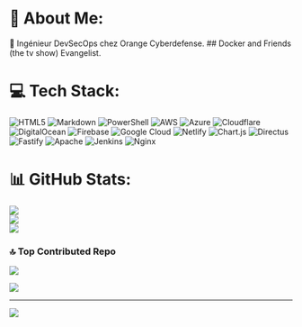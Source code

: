 
# 💫 About Me:
👋 Ingénieur DevSecOps chez Orange Cyberdefense. ## Docker and Friends (the tv show) Evangelist.


# 💻 Tech Stack:
![HTML5](https://img.shields.io/badge/html5-%23E34F26.svg?style=for-the-badge&logo=html5&logoColor=white) ![Markdown](https://img.shields.io/badge/markdown-%23000000.svg?style=for-the-badge&logo=markdown&logoColor=white) ![PowerShell](https://img.shields.io/badge/PowerShell-%235391FE.svg?style=for-the-badge&logo=powershell&logoColor=white) ![AWS](https://img.shields.io/badge/AWS-%23FF9900.svg?style=for-the-badge&logo=amazon-aws&logoColor=white) ![Azure](https://img.shields.io/badge/azure-%230072C6.svg?style=for-the-badge&logo=microsoftazure&logoColor=white) ![Cloudflare](https://img.shields.io/badge/Cloudflare-F38020?style=for-the-badge&logo=Cloudflare&logoColor=white) ![DigitalOcean](https://img.shields.io/badge/DigitalOcean-%230167ff.svg?style=for-the-badge&logo=digitalOcean&logoColor=white) ![Firebase](https://img.shields.io/badge/firebase-%23039BE5.svg?style=for-the-badge&logo=firebase) ![Google Cloud](https://img.shields.io/badge/GoogleCloud-%234285F4.svg?style=for-the-badge&logo=google-cloud&logoColor=white) ![Netlify](https://img.shields.io/badge/netlify-%23000000.svg?style=for-the-badge&logo=netlify&logoColor=#00C7B7) ![Chart.js](https://img.shields.io/badge/chart.js-F5788D.svg?style=for-the-badge&logo=chart.js&logoColor=white) ![Directus](https://img.shields.io/badge/directus-%2364f.svg?style=for-the-badge&logo=directus&logoColor=white) ![Fastify](https://img.shields.io/badge/fastify-%23000000.svg?style=for-the-badge&logo=fastify&logoColor=white) ![Apache](https://img.shields.io/badge/apache-%23D42029.svg?style=for-the-badge&logo=apache&logoColor=white) ![Jenkins](https://img.shields.io/badge/jenkins-%232C5263.svg?style=for-the-badge&logo=jenkins&logoColor=white) ![Nginx](https://img.shields.io/badge/nginx-%23009639.svg?style=for-the-badge&logo=nginx&logoColor=white)
# 📊 GitHub Stats:
![](https://github-readme-stats.vercel.app/api?username=rougeo&theme=dark&hide_border=false&include_all_commits=true&count_private=true)<br/>
![](https://github-readme-streak-stats.herokuapp.com/?user=rougeo&theme=dark&hide_border=false)<br/>
![](https://github-readme-stats.vercel.app/api/top-langs/?username=rougeo&theme=dark&hide_border=false&include_all_commits=true&count_private=true&layout=compact)

### 🔝 Top Contributed Repo


![](https://github-profile-summary-cards.vercel.app/api/cards/profile-details?username=rougeo&theme=github) 

![](https://github-contributor-stats.vercel.app/api?username=rougeo&limit=5&theme=dark&combine_all_yearly_contributions=true)

---
[![](https://visitcount.itsvg.in/api?id=rougeo&icon=0&color=0)](https://visitcount.itsvg.in)

<!-- Proudly created with GPRM ( https://gprm.itsvg.in ) -->   
